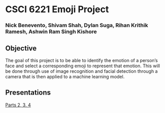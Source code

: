 # CSCI 6221 Emoji Project
### Nick Benevento, Shivam Shah, Dylan Suga, Rihan Krithik Ramesh, Ashwin Ram Singh Kishore


## **Objective**
The goal of this project is to be able to identify the emotion of a person’s face and select a corresponding emoji to represent that emotion. This will be done through use of image recognition and facial detection through a camera that is then applied to a machine learning model.


## **Presentations**
[Parts 2, 3, 4](https://docs.google.com/presentation/d/1ogCyM_wuCYVEiknIjvbmCnuV05fO_NjFAIzFdFHc-RE/edit?usp=sharing)